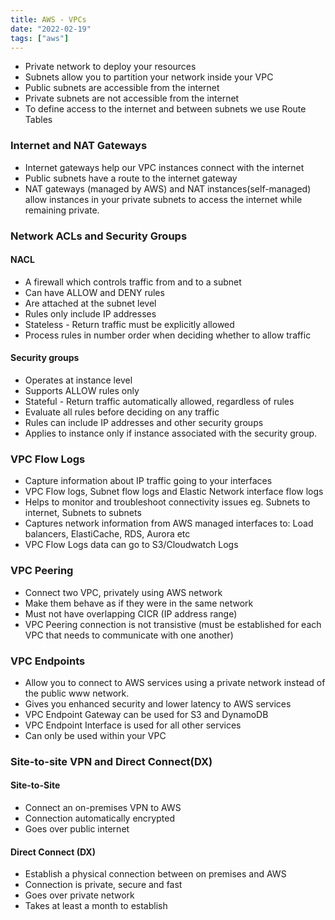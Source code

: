 ```yaml
---
title: AWS - VPCs
date: "2022-02-19"
tags: ["aws"]
---
```

- Private network to deploy your resources
- Subnets allow you to partition your network inside your VPC
- Public subnets are accessible from the internet
- Private subnets are not accessible from the internet
- To define access to the internet and between subnets we use Route Tables

### Internet and NAT Gateways
- Internet gateways help our VPC instances connect with the internet
- Public subnets have a route to the internet gateway
- NAT gateways (managed by AWS) and NAT instances(self-managed) allow instances in your private subnets to access the internet while remaining private.

### Network ACLs and Security Groups
#### NACL
- A firewall which controls traffic from and to a subnet
- Can have ALLOW and DENY rules 
- Are attached at the subnet level
- Rules only include IP addresses
- Stateless - Return traffic must be explicitly allowed
- Process rules in number order when deciding whether to allow traffic
#### Security groups
 - Operates at instance level
 - Supports ALLOW rules only
 - Stateful - Return traffic automatically allowed, regardless of rules
 - Evaluate all rules before deciding on any traffic
 - Rules can include IP addresses and other security groups 
 - Applies to instance only if instance associated with the security group.

 ### VPC Flow Logs
 - Capture information about IP traffic going to your interfaces
 - VPC Flow logs, Subnet flow logs and Elastic Network interface flow logs
 - Helps to monitor and troubleshoot connectivity issues eg. Subnets to internet, Subnets to subnets
 - Captures network information from AWS managed interfaces to: Load balancers, ElastiCache, RDS, Aurora etc
 - VPC Flow Logs data can go to S3/Cloudwatch Logs

 ### VPC Peering
 - Connect two VPC, privately using AWS network
 - Make them behave as if they were in the same network
 - Must not have overlapping CICR (IP address range)
 - VPC Peering connection is not transistive (must be established for each VPC that needs to communicate with one another)

 ### VPC Endpoints
 - Allow you to connect to AWS services using a private network instead of the public www network.
- Gives you enhanced security and lower latency to AWS services
- VPC Endpoint Gateway can be used for S3 and DynamoDB
- VPC Endpoint Interface is used for all other services
- Can only be used within your VPC

### Site-to-site VPN and Direct Connect(DX)
#### Site-to-Site
- Connect an on-premises VPN to AWS
- Connection automatically encrypted
- Goes over public internet
#### Direct Connect (DX)
- Establish a physical connection between on premises and AWS
- Connection is private, secure and fast
- Goes over private network
- Takes at least a month to establish

 